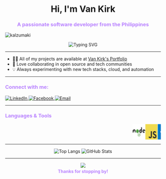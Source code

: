 <h1 align="center">Hi, I'm Van Kirk</h1>
<h3 align="center" style="color:#b983ff;">A passionate software developer from the Philippines</h3>

<p align="left">
  <img src="https://komarev.com/ghpvc/?username=kalzumaki&label=Profile%20views&color=8f5eff&style=flat" alt="kalzumaki" />
</p>

<p align="center">
  <img src="https://readme-typing-svg.demolab.com?font=Fira+Code&weight=500&pause=1200&color=B983FF&center=true&vCenter=true&width=450&lines=Software+Developer;Open+Source+Fan;Clean+Code+Believer;Cloud+and+Mobile+Lover;Learn.+Build.+Repeat.;" alt="Typing SVG" />
</p>

---

- 👨‍💻 All of my projects are available at [Van Kirk's Portfolio](https://vankirk-portfolio.vercel.app/)
- 🤝 Love collaborating in open source and tech communities
- 💡 Always experimenting with new tech stacks, cloud, and automation

---

<h3 align="left" style="color:#b983ff;">Connect with me:</h3>
<p align="left">
  <a href="https://www.linkedin.com/in/van-kirk-lumantas-921b10357/">
    <img align="center" src="https://img.shields.io/badge/LinkedIn-%23795EFF?style=for-the-badge&logo=linkedin&logoColor=white" alt="LinkedIn" />
  </a>
  <a href="https://fb.com/kalzumaki.91">
    <img align="center" src="https://img.shields.io/badge/Facebook-%238f5eff?style=for-the-badge&logo=facebook&logoColor=white" alt="Facebook" />
  </a>
  <a href="mailto:vankirklumantas.dev@gmail.com">
    <img align="center" src="https://img.shields.io/badge/Email-%23b983ff?style=for-the-badge&logo=gmail&logoColor=white" alt="Email" />
  </a>
</p>


---

<h3 align="left" style="color:#b983ff;">Languages & Tools</h3>
<!-- Animated Tech Stack GIF-style row -->
<div style="width: 100%; overflow: hidden;">
  <div style="display: flex; animation: scroll 18s linear infinite;">
    <img src="https://raw.githubusercontent.com/devicons/devicon/master/icons/nodejs/nodejs-original-wordmark.svg" width="40" alt="NodeJS" />
    <img src="https://raw.githubusercontent.com/devicons/devicon/master/icons/javascript/javascript-original.svg" width="40" alt="JavaScript" />
    <img src="https://raw.githubusercontent.com/devicons/devicon/master/icons/typescript/typescript-original.svg" width="40" alt="TypeScript" />
    <img src="https://raw.githubusercontent.com/devicons/devicon/master/icons/php/php-original.svg" width="40" alt="PHP" />
    <img src="https://www.vectorlogo.zone/logos/git-scm/git-scm-icon.svg" width="40" alt="Git" />
    <img src="https://raw.githubusercontent.com/devicons/devicon/master/icons/docker/docker-original-wordmark.svg" width="40" alt="Docker" />
    <img src="https://raw.githubusercontent.com/devicons/devicon/master/icons/react/react-original-wordmark.svg" width="40" alt="React" />
    <img src="https://cdn.worldvectorlogo.com/logos/nextjs-2.svg" width="40" alt="NextJS" />
    <img src="https://raw.githubusercontent.com/devicons/devicon/master/icons/mysql/mysql-original-wordmark.svg" width="40" alt="MySQL" />
    <img src="https://raw.githubusercontent.com/devicons/devicon/master/icons/postgresql/postgresql-original-wordmark.svg" width="40" alt="PostgreSQL" />
    <img src="https://www.vectorlogo.zone/logos/firebase/firebase-icon.svg" width="40" alt="Firebase" />
    <img src="https://avatars.githubusercontent.com/u/54469796?s=200&v=4" width="40" alt="Supabase" />
    <img src="https://raw.githubusercontent.com/devicons/devicon/master/icons/laravel/laravel-plain-wordmark.svg" width="40" alt="Laravel" />
    <img src="https://socket.io/images/logo.svg" width="40" alt="Socket.IO" />
  </div>
</div>

<style>
@keyframes scroll {
  0% { transform: translateX(100%); }
  100% { transform: translateX(-100%); }
}
</style>
---

<p align="center">
  <img src="https://github-readme-stats.vercel.app/api/top-langs?username=kalzumaki&show_icons=true&locale=en&layout=compact&theme=radical" width="400" alt="Top Langs" />
  <img src="https://github-readme-stats.vercel.app/api?username=kalzumaki&show_icons=true&locale=en&theme=radical" width="400" alt="GitHub Stats" />
</p>

---

<p align="center">
  <img src="https://capsule-render.vercel.app/api?type=waving&color=8f5eff&height=90&section=footer"/>
  <br>
  <b style="color:#b983ff;">Thanks for stopping by!</b>
</p>
